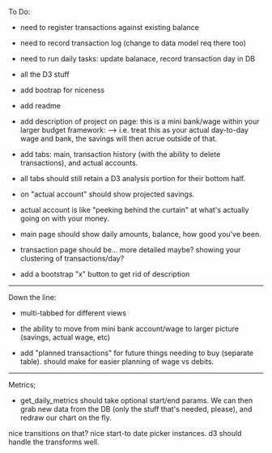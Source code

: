 To Do:

- need to register transactions against existing balance
- need to record transaction log (change to data model req there too)
- need to run daily tasks: update balanace, record transaction day in DB
- all the D3 stuff
- add bootrap for niceness
- add readme
- add description of project on page: this is a mini bank/wage within your larger budget framework:
--> i.e. treat this as your actual day-to-day wage and bank, the savings will then acrue outside of that.


- add tabs: main, transaction history (with the ability to delete transactions), and actual accounts.
- all tabs should still retain a D3 analysis portion for their bottom half.
- on "actual account" should show projected savings.
- actual account is like "peeking behind the curtain" at what's actually going on with your money.
- main page should show daily amounts, balance, how good you've been.
- transaction page should be... more detailed maybe? showing your clustering of transactions/day?

- add a bootstrap "x" button to get rid of description

---

Down the line:

- multi-tabbed for different views
- the ability to move from mini bank account/wage to larger picture (savings, actual wage, etc)

- add "planned transactions" for future things needing to buy (separate table). should
make for easier planning of wage vs debits.


---
Metrics;

- get_daily_metrics should take optional start/end params.  We can then grab new data from the DB (only
the stuff that's needed, please), and redraw our chart on the fly.

nice transitions on that? nice start-to date picker instances.
d3 should handle the transforms well.